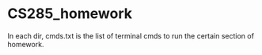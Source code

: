# CS285_homework
####
In each dir, cmds.txt is the list of terminal cmds to run the certain section of homework.
